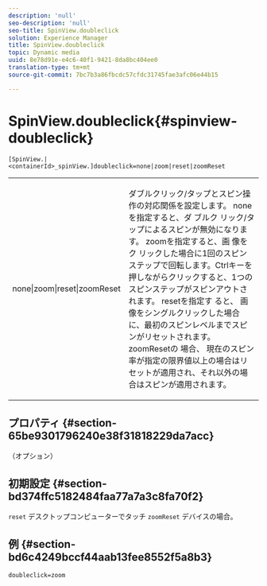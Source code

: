 ```yaml
---
description: 'null'
seo-description: 'null'
seo-title: SpinView.doubleclick
solution: Experience Manager
title: SpinView.doubleclick
topic: Dynamic media
uuid: 8e78d91e-e4c6-40f1-9421-8da8bc404ee0
translation-type: tm+mt
source-git-commit: 7bc7b3a86fbcdc57cfdc31745fae3afc06e44b15

---
```



# SpinView.doubleclick{#spinview-doubleclick}

`[SpinView.|<containerId>_spinView.]doubleclick=none|zoom|reset|zoomReset`

<table id="table_2D828A5750644B9CB95A2989C36F15F1"> 
 <tbody> 
  <tr> 
   <td colname="col1"> <p> <span class="codeph"> none|zoom|reset|zoomReset </span> </p> </td> 
   <td colname="col2"> <p> ダブルクリック/タップとスピン操作の対応関係を設定します。 noneを指定すると、ダ <span class="codeph"> ブルク </span> リック/タップによるスピンが無効になります。 zoomを指定すると、画 <span class="codeph"> 像をク </span> リックした場合に1回のスピンステップで回転します。Ctrlキーを押しながらクリックすると、1つのスピンステップがスピンアウトされます。 resetを指定す <span class="codeph"> ると、 </span> 画像をシングルクリックした場合に、最初のスピンレベルまでスピンがリセットされます。 zoomResetの <span class="codeph"> 場合、 </span>現在のスピン率が指定の限界値以上の場合はリセットが適用され、それ以外の場合はスピンが適用されます。 </p> </td> 
  </tr> 
 </tbody> 
</table>

## プロパティ {#section-65be9301796240e38f31818229da7acc}

（オプション）

## 初期設定 {#section-bd374ffc5182484faa77a7a3c8fa70f2}

`reset` デスクトップコンピューターでタッチ `zoomReset` デバイスの場合。

## 例 {#section-bd6c4249bccf44aab13fee8552f5a8b3}

`doubleclick=zoom`
